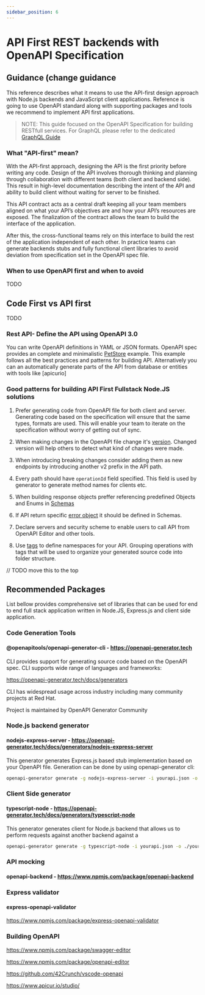 ```yaml
---
sidebar_position: 6
---
```


# API First REST backends with OpenAPI Specification 

## Guidance (change guidance

This reference describes what it means to use the API-first design approach with Node.js backends and JavaScript client applications. Reference is going to use OpenAPI standard along with supporting packages and tools we recommend to implement API first applications.

> NOTE: This guide focused on the OpenAPI Specification for building RESTfull services. 
For GraphQL please refer to the dedicated [GraphQL Guide][]

### What "API-first" mean?

With the API-first approach, designing the API is the first priority before writing any code. Design of the API involves thorough thinking and planning through collaboration with different teams (both client and backend side). This result in high-level documentation describing the intent of the API and ability to build client without waiting for server to be finished.

This API contract acts as a central draft keeping all your team members aligned on what your API’s objectives are and how your API’s resources are exposed. The finalization of the contract allows the team to build the interface of the application.

After this, the cross-functional teams rely on this interface to build the rest of the application independent of each other. In practice teams can generate backends stubs and fully functional client libraries to avoid deviation from specification set in the OpenAPI spec file.

### When to use OpenAPI first and when to avoid

TODO

## Code First vs API first

TODO

### Rest API- Define the API using OpenAPI 3.0

You can write OpenAPI definitions in YAML or JSON formats. 
OpenAPI spec provides an complete and minimalistic [PetStore](https://github.com/OAI/OpenAPI-Specification/blob/main/examples/v3.0/petstore-expanded.yaml) example.
This example follows all the best practices and patterns for building API.
Alternatively you can an automatically generate parts of the API from database or entities 
with tools like [apicurio]

### Good patterns for building API First Fullstack Node.JS solutions

1. Prefer generating code from OpenAPI file for both client and server. Generating code based on the specification will ensure that the same types, formats are used. This will enable your team to iterate on the specification without worry of getting out of sync.

2. When making changes in the OpenAPI file change it's [version](https://github.com/OAI/OpenAPI-Specification/blob/main/examples/v3.0/petstore-expanded.yaml#L3). Changed version will help others to detect what kind of changes were made.

3. When introducing breaking changes consider adding them as new endpoints by introducing another v2 prefix in the API path. 
 
4. Every path should have `operationId` field specified. This field is used by generator to generate method names for clients etc.

5. When building response objects preffer referencing predefined Objects and Enums in [Schemas](https://swagger.io/docs/specification/data-models/)

6. If API return specific [error object](https://github.com/OAI/OpenAPI-Specification/blob/main/examples/v3.0/petstore-expanded.yaml#L148-L158) it should be defined in Schemas.

7. Declare servers and security scheme to enable users to call API from OpenAPI Editor and other tools. 

8. Use [tags](https://swagger.io/docs/specification/grouping-operations-with-tags/) to define namespaces for your API. Grouping operations with tags that will be used to organize your generated source code into folder structure.

// TODO move this to the top

## Recommended Packages

List bellow provides comprehensive set of libraries that can be used for end to end full stack application written in Node.JS, Express.js and client side application.

### Code Generation Tools

#### @openapitools/openapi-generator-cli - <https://openapi-generator.tech>

CLI provides support for generating source code based on the OpenAPI spec. CLI supports wide range of languages and frameworks:

https://openapi-generator.tech/docs/generators

CLI has widespread usage across industry including many community projects at Red Hat.

Project is maintained by OpenAPI Generator Community

### Node.js backend generator

#### nodejs-express-server - <https://openapi-generator.tech/docs/generators/nodejs-express-server>

This generator generates Express.js based stub implementation based on your OpenAPI file. 
Generation can be done by using openapi-generator cli:

```bash
openapi-generator generate -g nodejs-express-server -i yourapi.json -o ./yourproject
```

### Client Side generator

#### typescript-node - <https://openapi-generator.tech/docs/generators/typescript-node>

This generator generates client for Node.js backend that allows us to perform requests against another backend
against a

```bash
openapi-generator generate -g typescript-node -i yourapi.json -o ./yourproject
```

### API mocking

#### openapi-backend - <https://www.npmjs.com/package/openapi-backend>


### Express validator

#### express-openapi-validator

https://www.npmjs.com/package/express-openapi-validator

### Building OpenAPI

https://www.npmjs.com/package/swagger-editor

https://www.npmjs.com/package/openapi-editor

https://github.com/42Crunch/vscode-openapi

https://www.apicur.io/studio/


[GraphQL Guide]: https://nodeshift.dev/nodejs-reference-architecture/functional-components/graphql